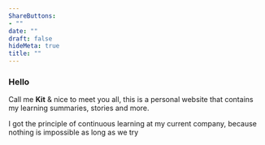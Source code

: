 ```yaml
---
ShareButtons:
- ""
date: ""
draft: false
hideMeta: true
title: ""
---
```




### Hello

Call me **Kit** & nice to meet you all, this is a personal website that contains my learning summaries, stories and more.

I got the principle of continuous learning at my current company, because nothing is impossible as long as we try